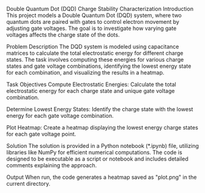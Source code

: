 Double Quantum Dot (DQD) Charge Stability Characterization
Introduction
This project models a Double Quantum Dot (DQD) system, where two quantum dots are paired with gates to control electron movement by adjusting gate voltages. The goal is to investigate how varying gate voltages affects the charge state of the dots.

Problem Description
The DQD system is modeled using capacitance matrices to calculate the total electrostatic energy for different charge states. The task involves computing these energies for various charge states and gate voltage combinations, identifying the lowest energy state for each combination, and visualizing the results in a heatmap.

Task Objectives
Compute Electrostatic Energies: Calculate the total electrostatic energy for each charge state and unique gate voltage combination.

Determine Lowest Energy States: Identify the charge state with the lowest energy for each gate voltage combination.

Plot Heatmap: Create a heatmap displaying the lowest energy charge states for each gate voltage point.

Solution
The solution is provided in a Python notebook (*.ipynb) file, utilizing libraries like NumPy for efficient numerical computations. The code is designed to be executable as a script or notebook and includes detailed comments explaining the approach.

Output
When run, the code generates a heatmap saved as "plot.png" in the current directory.
